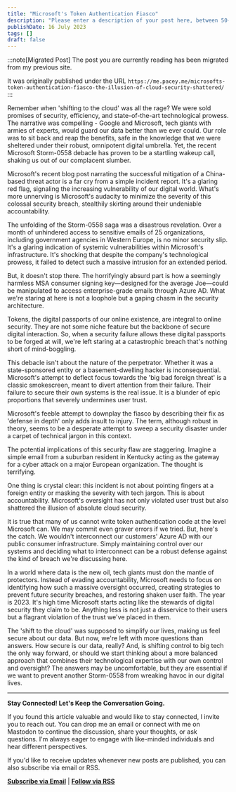 ```yaml
---
title: "Microsoft's Token Authentication Fiasco"
description: "Please enter a description of your post here, between 50-160 chars!"
publishDate: 16 July 2023
tags: []
draft: false
---
```


:::note[Migrated Post]
The post you are currently reading has been migrated from my previous site.

It was originally published under the URL
`https://me.pacey.me/microsofts-token-authentication-fiasco-the-illusion-of-cloud-security-shattered/`
:::

Remember when 'shifting to the cloud' was all the rage? We were sold promises of security, efficiency, and state-of-the-art technological prowess. The narrative was compelling - Google and Microsoft, tech giants with armies of experts, would guard our data better than we ever could. Our role was to sit back and reap the benefits, safe in the knowledge that we were sheltered under their robust, omnipotent digital umbrella. Yet, the recent Microsoft Storm-0558 debacle has proven to be a startling wakeup call, shaking us out of our complacent slumber.

Microsoft's recent blog post narrating the successful mitigation of a China-based threat actor is a far cry from a simple incident report. It's a glaring red flag, signaling the increasing vulnerability of our digital world. What's more unnerving is Microsoft's audacity to minimize the severity of this colossal security breach, stealthily skirting around their undeniable accountability.

The unfolding of the Storm-0558 saga was a disastrous revelation. Over a month of unhindered access to sensitive emails of 25 organizations, including government agencies in Western Europe, is no minor security slip. It's a glaring indication of systemic vulnerabilities within Microsoft's infrastructure. It's shocking that despite the company's technological prowess, it failed to detect such a massive intrusion for an extended period.

But, it doesn't stop there. The horrifyingly absurd part is how a seemingly harmless MSA consumer signing key—designed for the average Joe—could be manipulated to access enterprise-grade emails through Azure AD. What we're staring at here is not a loophole but a gaping chasm in the security architecture.

Tokens, the digital passports of our online existence, are integral to online security. They are not some niche feature but the backbone of secure digital interaction. So, when a security failure allows these digital passports to be forged at will, we're left staring at a catastrophic breach that's nothing short of mind-boggling.

This debacle isn't about the nature of the perpetrator. Whether it was a state-sponsored entity or a basement-dwelling hacker is inconsequential. Microsoft's attempt to deflect focus towards the 'big bad foreign threat' is a classic smokescreen, meant to divert attention from their failure. Their failure to secure their own systems is the real issue. It is a blunder of epic proportions that severely undermines user trust.

Microsoft's feeble attempt to downplay the fiasco by describing their fix as 'defense in depth' only adds insult to injury. The term, although robust in theory, seems to be a desperate attempt to sweep a security disaster under a carpet of technical jargon in this context.

The potential implications of this security flaw are staggering. Imagine a simple email from a suburban resident in Kentucky acting as the gateway for a cyber attack on a major European organization. The thought is terrifying.

One thing is crystal clear: this incident is not about pointing fingers at a foreign entity or masking the severity with tech jargon. This is about accountability. Microsoft's oversight has not only violated user trust but also shattered the illusion of absolute cloud security.

It is true that many of us cannot write token authentication code at the level Microsoft can. We may commit even graver errors if we tried. But, here's the catch. We wouldn't interconnect our customers' Azure AD with our public consumer infrastructure. Simply maintaining control over our systems and deciding what to interconnect can be a robust defense against the kind of breach we're discussing here.

In a world where data is the new oil, tech giants must don the mantle of protectors. Instead of evading accountability, Microsoft needs to focus on identifying how such a massive oversight occurred, creating strategies to prevent future security breaches, and restoring shaken user faith. The year is 2023. It's high time Microsoft starts acting like the stewards of digital security they claim to be. Anything less is not just a disservice to their users but a flagrant violation of the trust we've placed in them.

The 'shift to the cloud' was supposed to simplify our lives, making us feel secure about our data. But now, we're left with more questions than answers. How secure is our data, really? And, is shifting control to big tech the only way forward, or should we start thinking about a more balanced approach that combines their technological expertise with our own control and oversight? The answers may be uncomfortable, but they are essential if we want to prevent another Storm-0558 from wreaking havoc in our digital lives.

---

**Stay Connected! Let's Keep the Conversation Going.**

If you found this article valuable and would like to stay connected, I invite you to reach out. You can drop me an email or connect with me on Mastodon to continue the discussion, share your thoughts, or ask questions. I'm always eager to engage with like-minded individuals and hear different perspectives.

If you'd like to receive updates whenever new posts are published, you can also subscribe via email or RSS.

**[Subscribe via Email](/subscribe/)** | **[Follow via RSS](/feed/)**
